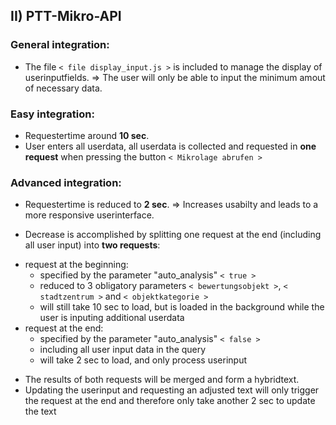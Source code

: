 ## II) PTT-Mikro-API

### General integration:

* The file `< file display_input.js >` is included to manage the display of userinputfields.
=> The user will only be able to input the minimum amout of necessary data.


### Easy integration:

* Requestertime around **10 sec**.
* User enters all userdata, all userdata is collected and requested in **one request** when pressing the button `< Mikrolage abrufen >`


### Advanced integration:

* Requestertime is reduced to **2 sec**. 
=> Increases usabilty and leads to a more responsive userinterface.


* Decrease is accomplished by splitting one request at the end (including all user input) into **two requests**:
- request at the beginning:
    * specified by the parameter "auto_analysis" `< true >` 
    * reduced to 3 obligatory parameters `< bewertungsobjekt >`, `< stadtzentrum >` and `< objektkategorie >`
    * will still take 10 sec to load, but is loaded in the background while the user is inputing additional userdata
- request at the end:
    * specified by the parameter "auto_analysis" `< false >` 
    * including all user input data in the query
    * will take 2 sec to load, and only process userinput

* The results of both requests will be merged and form a hybridtext. 
* Updating the userinput and requesting an adjusted text will only trigger the request at the end and therefore only take another 2 sec to update the text

